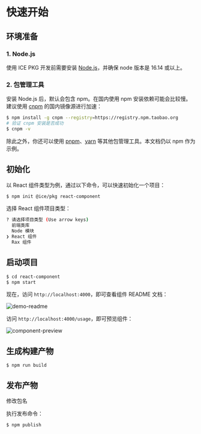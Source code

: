 # 快速开始

## 环境准备

### 1. Node.js

使用 ICE PKG 开发前需要安装 [Node.js](https://nodejs.org)，并确保 node 版本是 16.14 或以上。

### 2. 包管理工具

安装 Node.js 后，默认会包含 npm。在国内使用 npm 安装依赖可能会比较慢。建议使用 [cnpm](https://www.npmjs.com/package/cnpm) 的国内镜像源进行加速：

```bash
$ npm install -g cnpm --registry=https://registry.npm.taobao.org
# 验证 cnpm 安装是否成功
$ cnpm -v
```

除此之外，你还可以使用 [pnpm](https://pnpm.io/)、[yarn](https://yarnpkg.com/) 等其他包管理工具。本文档仍以 npm 作为示例。

## 初始化

以 React 组件类型为例，通过以下命令，可以快速初始化一个项目：

```bash
$ npm init @ice/pkg react-component
```

选择 React 组件项目类型：
```bash
? 请选择项目类型 (Use arrow keys)
  前端类库
  Node 模块
❯ React 组件
  Rax 组件
```

## 启动项目

```bash
$ cd react-component
$ npm start
```

现在，访问 `http://localhost:4000`，即可查看组件 README 文档：

![demo-readme](https://img.alicdn.com/imgextra/i2/O1CN01OctOw81JXuHCC6FhP_!!6000000001039-2-tps-1110-720.png)

访问 `http://localhost:4000/usage`，即可预览组件：

![component-preview](https://img.alicdn.com/imgextra/i3/O1CN01uEHuWp1DtXHv6uwax_!!6000000000274-2-tps-1160-540.png)

## 生成构建产物

```shell
$ npm run build
```

## 发布产物

修改包名

执行发布命令：

```bash
$ npm publish
```
